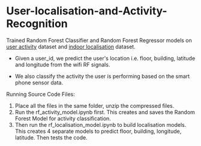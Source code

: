 # User-localisation-and-Activity-Recognition
Trained Random Forest Classifier and Random Forest Regressor models on
[user activity](https://archive.ics.uci.edu/ml/datasets/human+activity+recognition+using+smartphones#) dataset and 
[indoor localisation](https://www.kaggle.com/giantuji/UjiIndoorLoc) dataset.

- Given a user_id, we predict the user's location i.e. floor, building, latitude and longitude from the wifi RF signals.

- We also classify the activity the user is performing based on the smart phone sensor data.

Running Source Code Files:


1. Place all the files in the same folder, unzip the compressed files.
2. Run the rf_activity_model.ipynb first. This creates and saves the Random Forest Model for activity classification.
3. Then run the rf_localisation_model.ipynb to build localisation models. This creates 4 separate models to predict floor, building, longitude, latitude. Then tests the code.
